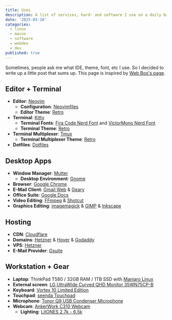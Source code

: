 ```yaml
---
title: Uses
description: A list of services, hard- and software I use on a daily basis
date: '2025-03-10'
categories:
  - linux
  - macos
  - software
  - webdev
  - dev
published: true
---
```


Sometimes, people ask me what IDE, theme, font, etc I use.
So I decided to write up a little post that sums up.
This page is inspired by [Web Bos's page](https://wesbos.com/uses).

## Editor + Terminal

- **Editor**: [Neovim](https://neovim.io/)
  - **Configuration**: [Neovimfiles](https://github.com/gorillamoe/neovimfiles)
  - **Editor Theme**: [Retro](https://github.com/mistweaverco/retro-theme.nvim)
- **Terminal**: [Kitty](https://sw.kovidgoyal.net/kitty/)
  - **Terminal Fonts**: [Fira Code Nerd Font](https://www.nerdfonts.com/font-downloads) and [VictorMono Nerd Font](https://www.nerdfonts.com/font-downloads)
  - **Terminal Theme**: [Retro](https://github.com/mistweaverco/retro-theme.terminal)
- **Terminal Multiplexer**: [Tmux](https://github.com/tmux/tmux)
  - **Terminal Multiplexer Theme**: [Retro](https://github.com/mistweaverco/retro-theme.tmux)
- **Dotfiles**: [Dotfiles](https://github.com/gorillamoe/dotfiles)

## Desktop Apps

- **Window Manager**: [Mutter](<https://en.wikipedia.org/wiki/Mutter_(software)>)
  - **Desktop Environment**: [Gnome](https://en.wikipedia.org/wiki/GNOME)
- **Browser**: [Google Chrome](https://www.google.com/chrome/)
- **E-Mail Client**: [Gmail Web](https://mail.google.com/) & [Geary](https://wiki.gnome.org/Apps/Geary)
- **Office Suite**: [Google Docs](https://docs.google.com/)
- **Video Editing**: [FFmpeg](https://ffmpeg.org/) & [Shotcut](https://shotcut.org/)
- **Graphics Editing**: [imagemagick](https://imagemagick.org/) & [GIMP](https://gimp.org) & [Inkscape](https://inkscape.org/)

## Hosting

- **CDN**: [Cloudflare](https://www.cloudflare.com/)
- **Domains**: [Hetzner](https://hetzner.com/) & [Hover](https://hover.com/) & [Godaddy](https://www.godaddy.com/)
- **VPS**: [Hetzner](https://hetzner.com/)
- **E-Mail Provider**: [Gsuite](https://gsuite.google.com/)

## Workstation + Gear

- **Laptop**: ThinkPad T580 / 32GB RAM / 1TB SSD with [Manjaro Linux](https://manjaro.org/)
- **External screen**: [LG UltraWide Curved QHD Monitor 35WN75CP-B](/resources/uses/lg-uw-curved-qhd-monitor-35wn75cp-b.jpg)
- **Keyboard**: [Vortex 10 Limited Edition](/resources/uses/vortex-10-limited-edition.jpg)
- **Touchpad**: [seenda Touchpad](/resources/uses/seenda-touchpad.jpg)
- **Microphone**: [Tonor Q9 USB Condenser Microphone](/resources/uses/tonor-q9-usb-condenser-mic.jpg)
- **Webcam**: [AnkerWork C310 Webcam](/resources/uses/anker-work-c310-webcam.jpg)
  - **Lighting**: [LitONES 2.7k - 6.5k](/resources/uses/litones.jpg)
